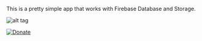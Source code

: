 This is a pretty simple app that works with Firebase Database and Storage.


![alt tag](https://media.giphy.com/media/l3vR5SuhqInknTz20/source.gif)

[![Donate](https://img.shields.io/badge/Donate-PayPal-green.svg)](https://www.paypal.me/YegorC)
